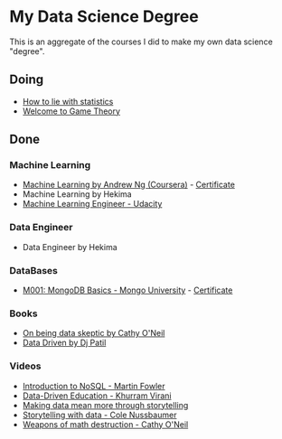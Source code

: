 # My Data Science Degree

This is an aggregate of the courses I did to make my own data science "degree".

## Doing

- [How to lie with statistics](http://faculty.neu.edu.cn/cc/zhangyf/papers/How-to-Lie-with-Statistics.pdf)
- [Welcome to Game Theory](https://www.coursera.org/learn/game-theory-introduction/home/welcome)

## Done

### Machine Learning
- [Machine Learning by Andrew Ng (Coursera)](https://www.coursera.org/learn/machine-learning/) - [Certificate](https://github.com/leportella/my-datascience-degree/blob/master/certificates/Machine_Learning_Coursera.pdf)
- Machine Learning by Hekima
- [Machine Learning Engineer - Udacity](https://br.udacity.com/course/machine-learning-engineer-nanodegree--nd009)

### Data Engineer
- Data Engineer by Hekima

### DataBases
- [M001: MongoDB Basics - Mongo University](https://university.mongodb.com/mercury/M001/2018_January/syllabus) - [Certificate](https://github.com/leportella/my-datascience-degree/blob/master/certificates/M001%20-%20Course%20Completion%20Confirmation.pdf)

### Books

- [On being data skeptic by Cathy O'Neil](http://www.oreilly.com/data/free/being-a-data-skeptic.csp)
- [Data Driven by Dj Patil](https://www.amazon.com.br/Data-Driven-English-DJ-Patil-ebook/dp/B00SXHFTAS/ref=sr_1_1?ie=UTF8&qid=1541638037&sr=8-1&keywords=data+driven)

### Videos

- [Introduction to NoSQL - Martin Fowler](https://www.youtube.com/watch?v=qI_g07C_Q5I&index=82&list=LLJxQd98XUs_Ucg9FJ9VglgA&t=0s)
- [Data-Driven Education - Khurram Virani](https://www.youtube.com/watch?v=L3eO8gYmWCc&t=433s)
- [Making data mean more through storytelling](https://www.youtube.com/watch?v=6xsvGYIxJok)
- [Storytelling with data - Cole Nussbaumer](https://www.youtube.com/watch?v=8EMW7io4rSI&t=1721s)
- [Weapons of math destruction - Cathy O'Neil](https://www.youtube.com/watch?v=TQHs8SA1qpk&t=2176s)


